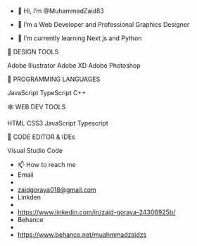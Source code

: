 - 👋 Hi, I’m @MuhammadZaid83

- 👀 I’m a Web Developer and Professional Graphics Designer

- 🌱 I’m currently learning Next js and Python

🍧 DESIGN TOOLS

Adobe Illustrator Adobe XD Adobe Photoshop

🎯 PROGRAMMING LANGUAGES

JavaScript TypeScript C++

  🕸️ WEB DEV TOOLS

HTML CSS3 JavaScript Typescript

📄 CODE EDITOR & IDEs
 
  Visual Studio Code

- 📫 How to reach me
- Email
-
-   zaidgoraya018@gmail.com
- Linkden
-
-   https://www.linkedin.com/in/zaid-goraya-24306925b/
- Behance
-
-  https://www.behance.net/muahmmadzaidzs

<!---
MuhammadZaid83/MuhammadZaid83 is a ✨ special ✨ repository because its `README.md` (this file) appears on your GitHub profile.
You can click the Preview link to take a look at your changes.
--->
